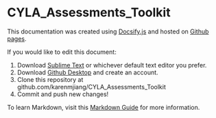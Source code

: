 # CYLA_Assessments_Toolkit

This documentation was created using [Docsify.js](https://docsify.js.org/#/) and hosted on [Github pages](https://pages.github.com/).

If you would like to edit this document:

1. Download [Sublime Text](https://www.sublimetext.com/) or whichever default text editor you prefer.
2. Download [Github Desktop](https://desktop.github.com/) and create an account.
3. Clone this repository at github.com/karenmjiang/CYLA_Assessments_Toolkit
4. Commit and push new changes!


To learn Markdown, visit this [Markdown Guide](https://www.markdownguide.org/basic-syntax/) for more information.
